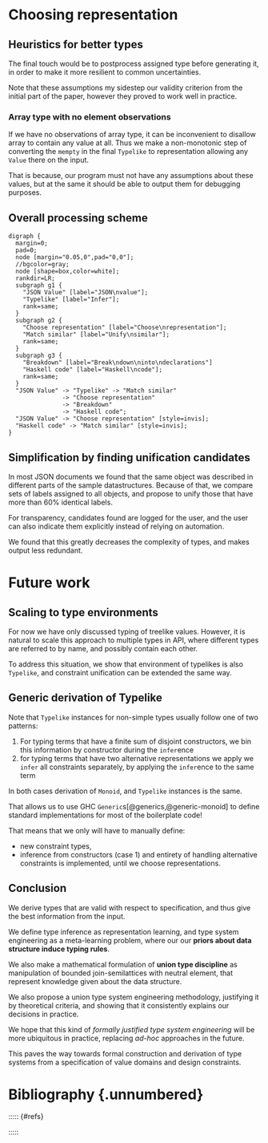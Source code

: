 # Choosing representation

## Heuristics for better types

The final touch would be to postprocess assigned type
before generating it, in order to make it more resilient
to common uncertainties.

Note that these assumptions my sidestep
our validity criterion from the initial part
of the paper, however they proved to work
well in practice.

### Array type with no element observations

If we have no observations of array type,
it can be inconvenient to disallow array to
contain any value at all.
Thus we make a non-monotonic step of
converting the `mempty` in the final `Typelike` to representation
allowing any `Value` there on the input.

That is because, our program must not have any assumptions
about these values, but at the same it should be able to
output them for debugging purposes.

## Overall processing scheme

```{ .dot width=48% height=13% #fig:dataflow }
digraph {
  margin=0;
  pad=0;
  node [margin="0.05,0",pad="0,0"];
  //bgcolor=gray;
  node [shape=box,color=white];
  rankdir=LR;
  subgraph g1 {
    "JSON Value" [label="JSON\nvalue"];
    "Typelike" [label="Infer"];
    rank=same;
  }
  subgraph g2 {
    "Choose representation" [label="Choose\nrepresentation"];
    "Match similar" [label="Unify\nsimilar"];
    rank=same;
  }
  subgraph g3 {
    "Breakdown" [label="Break\ndown\ninto\ndeclarations"]
    "Haskell code" [label="Haskell\ncode"];
    rank=same;
  }
  "JSON Value" -> "Typelike" -> "Match similar"
               -> "Choose representation"
               -> "Breakdown"
               -> "Haskell code";
  "JSON Value" -> "Choose representation" [style=invis];
  "Haskell code" -> "Match similar" [style=invis];
}
```

## Simplification by finding unification candidates

In most JSON documents we found that
the same object was described in different
parts of the sample datastructures.
Because of that, we compare sets of labels
assigned to all objects, and propose
to unify those that have more than 60% identical labels.

For transparency, candidates found are logged for the user,
and the user can also indicate them explicitly instead
of relying on automation.

We found that this greatly decreases the complexity of types,
and makes output less redundant.

# Future work

## Scaling to type environments

For now we have only discussed typing
of treelike values. However, it is natural
to scale this approach to multiple types in
API, where different types are referred to by
name, and possibly contain each other.

To address this situation, we show
that environment of typelikes is also `Typelike`,
and constraint unification can be  extended the same
way.

## Generic derivation of Typelike

Note that `Typelike` instances for non-simple types
usually follow one of two patterns:
1. For typing terms that have a finite sum
  of disjoint constructors,
  we bin this information by constructor
  during the `infer`ence
2. for typing terms that have two alternative
  representations we apply
  we `infer` all constraints separately,
  by applying the `infer`ence to the same term

In both cases derivation of `Monoid`,
and `Typelike` instances is the same.

That allows us to use GHC `Generic`s[@generics,@generic-monoid]
to define standard implementations
for most of the boilerplate code!

That means that we only will have to manually define:
* new constraint types,
* inference from constructors (case 1)
and entirety of handling alternative constraints
is implemented, until we choose representations.

## Conclusion

We derive types that are valid with respect
to specification, and thus give the best information
from the input.

We define type inference as representation learning,
and type system engineering
as a meta-learning problem, where our
our **priors about
data structure induce typing rules**.

We also make a mathematical formulation of
**union type discipline** as manipulation
of bounded join-semilattices with neutral element,
that represent knowledge given about the data
structure.

We also propose a union type system engineering
methodology, justifying it by theoretical criteria,
and showing that it consistently explains
our decisions in practice.

We hope that this kind of _formally justified type
system engineering_ will be more ubiquitous
in practice, replacing _ad-hoc_ approaches
in the future.

This paves the way towards formal
construction and derivation of type systems
from a specification of value domains
and design constraints.

# Bibliography {.unnumbered}

::::: {#refs}

:::::
